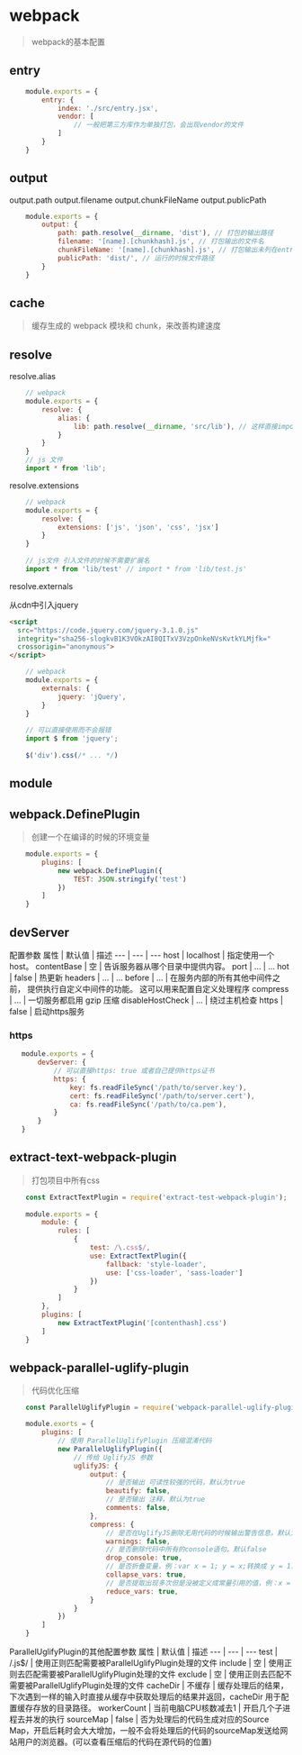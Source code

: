 # webpack
> webpack的基本配置

## entry

````js
	module.exports = {
		entry: {
			index: './src/entry.jsx',
			vendor: [
				// 一般把第三方库作为单独打包，会出现vendor的文件
			]
		}
	}
````

## output

output.path
output.filename
output.chunkFileName
output.publicPath

````js
	module.exports = {
		output: {
			path: path.resolve(__dirname, 'dist'), // 打包的输出路径
			filename: '[name].[chunkhash].js', // 打包输出的文件名
			chunkFileName: '[name].[chunkhash].js', // 打包输出未列在entry中的文件
			publicPath: 'dist/', // 运行的时候文件路径
		}
	}
````

## cache
> 缓存生成的 webpack 模块和 chunk，来改善构建速度

## resolve

resolve.alias
````js
	// webpack
	module.exports = {
		resolve: {
			alias: {
				lib: path.resolve(__dirname, 'src/lib'), // 这样直接import
			}
		}
	}
	// js 文件
	import * from 'lib';
````

resolve.extensions
````js
	// webpack
	module.exports = {
		resolve: {
			extensions: ['js', 'json', 'css', 'jsx']
		}
	}
	
	// js文件 引入文件的时候不需要扩展名
	import * from 'lib/test' // import * from 'lib/test.js'
````

resolve.externals

从cdn中引入jquery
````html
<script
  src="https://code.jquery.com/jquery-3.1.0.js"
  integrity="sha256-slogkvB1K3VOkzAI8QITxV3VzpOnkeNVsKvtkYLMjfk="
  crossorigin="anonymous">
</script>
````

````js
	// webpack
	module.exports = {
		externals: {
			jquery: 'jQuery',
		}
	}
	
	// 可以直接使用而不会报错
	import $ from 'jquery';
	
	$('div').css(/* ... */)
````
## module

## webpack.DefinePlugin
> 创建一个在编译的时候的环境变量

````js
	module.exports = {
		plugins: [
			new webpack.DefinePlugin({
				TEST: JSON.stringify('test')
			})
		]
	}
````

## devServer

配置参数
属性 | 默认值 | 描述
 --- | --- | --- 
 host | localhost | 指定使用一个 host。
 contentBase | 空 | 告诉服务器从哪个目录中提供内容。
 port | ... | ...
 hot | false | 热更新
 headers | ... | ...
 before | ... | 在服务内部的所有其他中间件之前， 提供执行自定义中间件的功能。 这可以用来配置自定义处理程序
 compress | ... | 一切服务都启用 gzip 压缩
 disableHostCheck | ... | 绕过主机检查
 https | false | 启动https服务
 
 
 ### https
 
 ````js
 	module.exports = {
 		devServer: {
 			// 可以直接https: true 或者自己提供https证书
 			https: {
 				key: fs.readFileSync('/path/to/server.key'),
 				cert: fs.readFileSync('/path/to/server.cert'),
 				ca: fs.readFileSync('/path/to/ca.pem'),
 			}
 		}
 	}
 ````
 

## extract-text-webpack-plugin
> 打包项目中所有css

````js
	const ExtractTextPlugin = require('extract-test-webpack-plugin');
	
	module.exports = {
		module: {
			rules: [
				{
					test: /\.css$/,
					use: ExtractTextPlugin({
						fallback: 'style-loader',
						use: ['css-loader', 'sass-loader']
					})
				}
			]
		},
		plugins: [
			new ExtractTextPlugin('[contenthash].css')
		]
	}

````
## webpack-parallel-uglify-plugin
> 代码优化压缩

````js
	const ParallelUglifyPlugin = require('webpack-parallel-uglify-plugin');

	module.exorts = {
		plugins: [
			// 使用 ParallelUglifyPlugin 压缩混淆代码
			new ParallelUglifyPlugin({
				// 传给 UglifyJS 参数
				uglifyJS: {
					output: {
						// 是否输出 可读性较强的代码，默认为true
						beautify: false,
						// 是否输出 注释，默认为true
						comments: false,
					},
					compress: {
						// 是否在UglifyJS删除无用代码的时候输出警告信息，默认为true
						warnings: false,
						// 是否删除代码中所有的console语句，默认false
						drop_console: true,
						// 是否折叠变量，例：var x = 1; y = x;转换成 y = 1，默认为false
						collapse_vars: true,
						// 是否提取出现多次但是没被定义成常量引用的值，例：x = 'XXX'; y = 'XXX';转换成 const a = 'XXX'; x = a; y = a;默认为false
						reduce_vars: true,
					}
				}
			})
		]
	}
````

ParallelUglifyPlugin的其他配置参数
属性 | 默认值 | 描述
 --- | --- | --- 
 test | /.js$/ | 使用正则匹配需要被ParallelUglifyPlugin处理的文件
 include | 空 | 使用正则去匹配需要被ParallelUglifyPlugin处理的文件
 exclude | 空 | 使用正则去匹配不需要被ParallelUglifyPlugin处理的文件
 cacheDir | 不缓存 | 缓存处理后的结果，下次遇到一样的输入时直接从缓存中获取处理后的结果并返回，cacheDir 用于配置缓存存放的目录路径。
 workerCount | 当前电脑CPU核数减去1 | 开启几个子进程去并发的执行
 sourceMap | false | 否为处理后的代码生成对应的Source Map，开启后耗时会大大增加，一般不会将处理后的代码的sourceMap发送给网站用户的浏览器。(可以查看压缩后的代码在源代码的位置)

 


